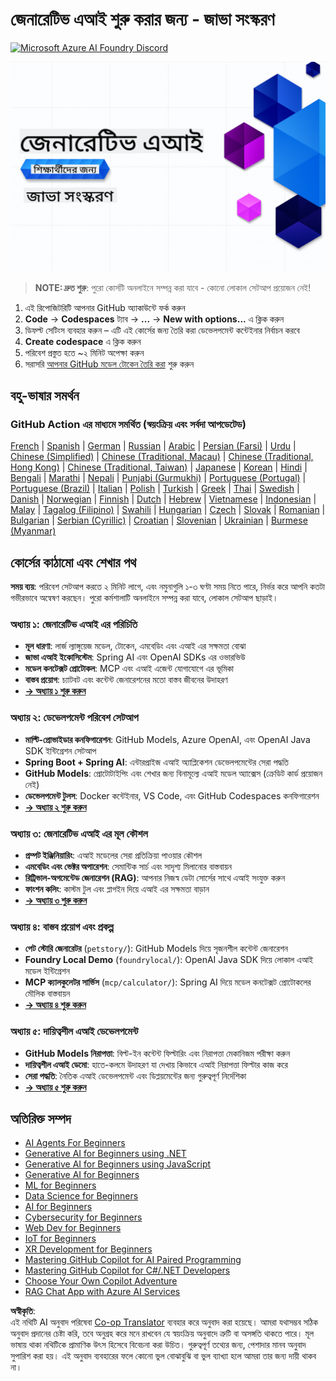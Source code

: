 <!--
CO_OP_TRANSLATOR_METADATA:
{
  "original_hash": "0f080f1f2a635610b5f6eff5a58a9590",
  "translation_date": "2025-07-25T07:41:31+00:00",
  "source_file": "README.md",
  "language_code": "bn"
}
-->
# জেনারেটিভ এআই শুরু করার জন্য - জাভা সংস্করণ
[![Microsoft Azure AI Foundry Discord](https://dcbadge.limes.pink/api/server/ByRwuEEgH4)](https://discord.com/invite/ByRwuEEgH4)

![জেনারেটিভ এআই শুরু করার জন্য - জাভা সংস্করণ](../../translated_images/beg-genai-series.61edc4a6b2cc54284fa2d70eda26dc0ca2669e26e49655b842ea799cd6e16d2a.bn.png)

> **NOTE: দ্রুত শুরু**: পুরো কোর্সটি অনলাইনে সম্পন্ন করা যাবে - কোনো লোকাল সেটআপ প্রয়োজন নেই!
1. এই রিপোজিটরিটি আপনার GitHub অ্যাকাউন্টে ফর্ক করুন
2. **Code** → **Codespaces** ট্যাব → **...** → **New with options...** এ ক্লিক করুন
3. ডিফল্ট সেটিংস ব্যবহার করুন – এটি এই কোর্সের জন্য তৈরি করা ডেভেলপমেন্ট কন্টেইনার নির্বাচন করবে
4. **Create codespace** এ ক্লিক করুন
5. পরিবেশ প্রস্তুত হতে ~২ মিনিট অপেক্ষা করুন
6. সরাসরি [আপনার GitHub মডেল টোকেন তৈরি করা](./02-SetupDevEnvironment/README.md#step-2-create-a-github-personal-access-token) শুরু করুন

## বহু-ভাষার সমর্থন

### GitHub Action এর মাধ্যমে সমর্থিত (স্বয়ংক্রিয় এবং সর্বদা আপডেটেড)

[French](../fr/README.md) | [Spanish](../es/README.md) | [German](../de/README.md) | [Russian](../ru/README.md) | [Arabic](../ar/README.md) | [Persian (Farsi)](../fa/README.md) | [Urdu](../ur/README.md) | [Chinese (Simplified)](../zh/README.md) | [Chinese (Traditional, Macau)](../mo/README.md) | [Chinese (Traditional, Hong Kong)](../hk/README.md) | [Chinese (Traditional, Taiwan)](../tw/README.md) | [Japanese](../ja/README.md) | [Korean](../ko/README.md) | [Hindi](../hi/README.md) | [Bengali](./README.md) | [Marathi](../mr/README.md) | [Nepali](../ne/README.md) | [Punjabi (Gurmukhi)](../pa/README.md) | [Portuguese (Portugal)](../pt/README.md) | [Portuguese (Brazil)](../br/README.md) | [Italian](../it/README.md) | [Polish](../pl/README.md) | [Turkish](../tr/README.md) | [Greek](../el/README.md) | [Thai](../th/README.md) | [Swedish](../sv/README.md) | [Danish](../da/README.md) | [Norwegian](../no/README.md) | [Finnish](../fi/README.md) | [Dutch](../nl/README.md) | [Hebrew](../he/README.md) | [Vietnamese](../vi/README.md) | [Indonesian](../id/README.md) | [Malay](../ms/README.md) | [Tagalog (Filipino)](../tl/README.md) | [Swahili](../sw/README.md) | [Hungarian](../hu/README.md) | [Czech](../cs/README.md) | [Slovak](../sk/README.md) | [Romanian](../ro/README.md) | [Bulgarian](../bg/README.md) | [Serbian (Cyrillic)](../sr/README.md) | [Croatian](../hr/README.md) | [Slovenian](../sl/README.md) | [Ukrainian](../uk/README.md) | [Burmese (Myanmar)](../my/README.md)

## কোর্সের কাঠামো এবং শেখার পথ

**সময় ব্যয়**: পরিবেশ সেটআপ করতে ২ মিনিট লাগে, এবং নমুনাগুলি ১-৩ ঘণ্টা সময় নিতে পারে, নির্ভর করে আপনি কতটা গভীরভাবে অন্বেষণ করছেন। পুরো কর্মশালাটি অনলাইনে সম্পন্ন করা যাবে, লোকাল সেটআপ ছাড়াই।

### **অধ্যায় ১: জেনারেটিভ এআই এর পরিচিতি**
- **মূল ধারণা**: লার্জ ল্যাঙ্গুয়েজ মডেল, টোকেন, এমবেডিং এবং এআই এর সক্ষমতা বোঝা
- **জাভা এআই ইকোসিস্টেম**: Spring AI এবং OpenAI SDKs এর ওভারভিউ
- **মডেল কনটেক্সট প্রোটোকল**: MCP এবং এআই এজেন্ট যোগাযোগে এর ভূমিকা
- **বাস্তব প্রয়োগ**: চ্যাটবট এবং কন্টেন্ট জেনারেশনের মতো বাস্তব জীবনের উদাহরণ
- **[→ অধ্যায় ১ শুরু করুন](./01-IntroToGenAI/README.md)**

### **অধ্যায় ২: ডেভেলপমেন্ট পরিবেশ সেটআপ**
- **মাল্টি-প্রোভাইডার কনফিগারেশন**: GitHub Models, Azure OpenAI, এবং OpenAI Java SDK ইন্টিগ্রেশন সেটআপ
- **Spring Boot + Spring AI**: এন্টারপ্রাইজ এআই অ্যাপ্লিকেশন ডেভেলপমেন্টের সেরা পদ্ধতি
- **GitHub Models**: প্রোটোটাইপিং এবং শেখার জন্য বিনামূল্যে এআই মডেল অ্যাক্সেস (ক্রেডিট কার্ড প্রয়োজন নেই)
- **ডেভেলপমেন্ট টুলস**: Docker কন্টেইনার, VS Code, এবং GitHub Codespaces কনফিগারেশন
- **[→ অধ্যায় ২ শুরু করুন](./02-SetupDevEnvironment/README.md)**

### **অধ্যায় ৩: জেনারেটিভ এআই এর মূল কৌশল**
- **প্রম্পট ইঞ্জিনিয়ারিং**: এআই মডেলের সেরা প্রতিক্রিয়া পাওয়ার কৌশল
- **এমবেডিং এবং ভেক্টর অপারেশন**: সেমান্টিক সার্চ এবং সাদৃশ্য মিলানোর বাস্তবায়ন
- **রিট্রিভাল-অগমেন্টেড জেনারেশন (RAG)**: আপনার নিজস্ব ডেটা সোর্সের সাথে এআই সংযুক্ত করুন
- **ফাংশন কলিং**: কাস্টম টুল এবং প্লাগইন দিয়ে এআই এর সক্ষমতা বাড়ান
- **[→ অধ্যায় ৩ শুরু করুন](./03-CoreGenerativeAITechniques/README.md)**

### **অধ্যায় ৪: বাস্তব প্রয়োগ এবং প্রকল্প**
- **পেট স্টোরি জেনারেটর** (`petstory/`): GitHub Models দিয়ে সৃজনশীল কন্টেন্ট জেনারেশন
- **Foundry Local Demo** (`foundrylocal/`): OpenAI Java SDK দিয়ে লোকাল এআই মডেল ইন্টিগ্রেশন
- **MCP ক্যালকুলেটর সার্ভিস** (`mcp/calculator/`): Spring AI দিয়ে মডেল কনটেক্সট প্রোটোকলের মৌলিক বাস্তবায়ন
- **[→ অধ্যায় ৪ শুরু করুন](./04-PracticalSamples/README.md)**

### **অধ্যায় ৫: দায়িত্বশীল এআই ডেভেলপমেন্ট**
- **GitHub Models নিরাপত্তা**: বিল্ট-ইন কন্টেন্ট ফিল্টারিং এবং নিরাপত্তা মেকানিজম পরীক্ষা করুন
- **দায়িত্বশীল এআই ডেমো**: হাতে-কলমে উদাহরণ যা দেখায় কিভাবে এআই নিরাপত্তা ফিল্টার কাজ করে
- **সেরা পদ্ধতি**: নৈতিক এআই ডেভেলপমেন্ট এবং ডিপ্লয়মেন্টের জন্য গুরুত্বপূর্ণ নির্দেশিকা
- **[→ অধ্যায় ৫ শুরু করুন](./05-ResponsibleGenAI/README.md)**

## অতিরিক্ত সম্পদ

- [AI Agents For Beginners](https://github.com/microsoft/ai-agents-for-beginners)
- [Generative AI for Beginners using .NET](https://github.com/microsoft/Generative-AI-for-beginners-dotnet)
- [Generative AI for Beginners using JavaScript](https://github.com/microsoft/generative-ai-with-javascript)
- [Generative AI for Beginners](https://github.com/microsoft/generative-ai-for-beginners)
- [ML for Beginners](https://aka.ms/ml-beginners)
- [Data Science for Beginners](https://aka.ms/datascience-beginners)
- [AI for Beginners](https://aka.ms/ai-beginners)
- [Cybersecurity for Beginners](https://github.com/microsoft/Security-101)
- [Web Dev for Beginners](https://aka.ms/webdev-beginners)
- [IoT for Beginners](https://aka.ms/iot-beginners)
- [XR Development for Beginners](https://github.com/microsoft/xr-development-for-beginners)
- [Mastering GitHub Copilot for AI Paired Programming](https://aka.ms/GitHubCopilotAI)
- [Mastering GitHub Copilot for C#/.NET Developers](https://github.com/microsoft/mastering-github-copilot-for-dotnet-csharp-developers)
- [Choose Your Own Copilot Adventure](https://github.com/microsoft/CopilotAdventures)
- [RAG Chat App with Azure AI Services](https://github.com/Azure-Samples/azure-search-openai-demo-java)

**অস্বীকৃতি**:  
এই নথিটি AI অনুবাদ পরিষেবা [Co-op Translator](https://github.com/Azure/co-op-translator) ব্যবহার করে অনুবাদ করা হয়েছে। আমরা যথাসম্ভব সঠিক অনুবাদ প্রদানের চেষ্টা করি, তবে অনুগ্রহ করে মনে রাখবেন যে স্বয়ংক্রিয় অনুবাদে ত্রুটি বা অসঙ্গতি থাকতে পারে। মূল ভাষায় থাকা নথিটিকে প্রামাণিক উৎস হিসেবে বিবেচনা করা উচিত। গুরুত্বপূর্ণ তথ্যের জন্য, পেশাদার মানব অনুবাদ সুপারিশ করা হয়। এই অনুবাদ ব্যবহারের ফলে কোনো ভুল বোঝাবুঝি বা ভুল ব্যাখ্যা হলে আমরা তার জন্য দায়ী থাকব না।